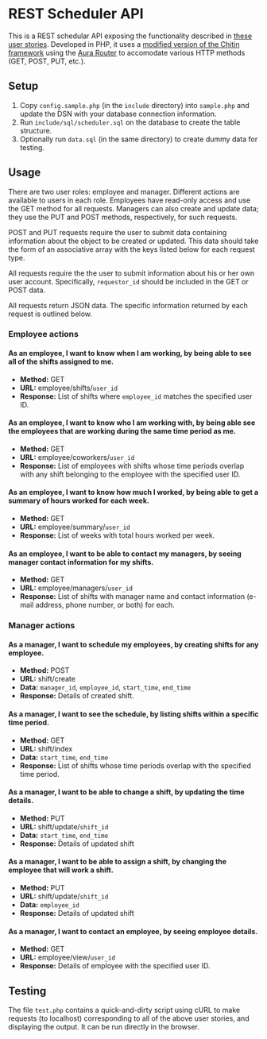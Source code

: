 # REST Scheduler API

This is a REST schedular API exposing the functionality described in [these user stories](https://github.com/wheniwork/standards/blob/master/project.md).  Developed in PHP, it uses a [modified version of the Chitin framework](https://github.com/cafink/chitin-aura-router) using the [Aura Router](https://github.com/auraphp/Aura.Router) to accomodate various HTTP methods (GET, POST, PUT, etc.).

## Setup

1. Copy `config.sample.php` (in the `include` directory) into `sample.php` and update the DSN with your database connection information.
2. Run `include/sql/scheduler.sql` on the database to create the table structure.
3. Optionally run `data.sql` (in the same directory) to create dummy data for testing.

## Usage

There are two user roles: employee and manager.  Different actions are available to users in each role.  Employees have read-only access and use the GET method for all requests.  Managers can also create and update data; they use the PUT and POST methods, respectively, for such requests.

POST and PUT requests require the user to submit data containing information about the object to be created or updated.  This data should take the form of an associative array with the keys listed below for each request type.

All requests require the the user to submit information about his or her own user account.  Specifically, `requestor_id` should be included in the GET or POST data.

All requests return JSON data.  The specific information returned by each request is outlined below.

### Employee actions

#### As an employee, I want to know when I am working, by being able to see all of the shifts assigned to me.

- **Method:** GET
- **URL:** employee/shifts/`user_id`
- **Response:** List of shifts where `employee_id` matches the specified user ID.

#### As an employee, I want to know who I am working with, by being able see the employees that are working during the same time period as me.

- **Method:** GET
- **URL:** employee/coworkers/`user_id`
- **Response:** List of employees with shifts whose time periods overlap with any shift belonging to the employee with the specified user ID.

#### As an employee, I want to know how much I worked, by being able to get a summary of hours worked for each week.
- **Method:** GET
- **URL:** employee/summary/`user_id`
- **Response:** List of weeks with total hours worked per week.

#### As an employee, I want to be able to contact my managers, by seeing manager contact information for my shifts.
- **Method:** GET
- **URL:** employee/managers/`user_id`
- **Response:** List of shifts with manager name and contact information (e-mail address, phone number, or both) for each.

### Manager actions

#### As a manager, I want to schedule my employees, by creating shifts for any employee.
- **Method:** POST
- **URL:** shift/create
- **Data:** `manager_id`, `employee_id`, `start_time`, `end_time`
- **Response:** Details of created shift.

#### As a manager, I want to see the schedule, by listing shifts within a specific time period.
- **Method:** GET
- **URL:** shift/index
- **Data:** `start_time`, `end_time`
- **Response:** List of shifts whose time periods overlap with the specified time period.

#### As a manager, I want to be able to change a shift, by updating the time details.

- **Method:** PUT
- **URL:** shift/update/`shift_id`
- **Data:** `start_time`, `end_time`
- **Response:** Details of updated shift

#### As a manager, I want to be able to assign a shift, by changing the employee that will work a shift.

- **Method:** PUT
- **URL:** shift/update/`shift_id`
- **Data:** `employee_id`
- **Response:** Details of updated shift

#### As a manager, I want to contact an employee, by seeing employee details.
- **Method:** GET
- **URL:** employee/view/`user_id`
- **Response:** Details of employee with the specified user ID.

## Testing

The file `test.php` contains a quick-and-dirty script using cURL to make requests (to localhost) corresponding to all of the above user stories, and displaying the output.  It can be run directly in the browser.
